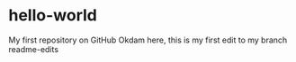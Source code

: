 # hello-world
My first repository on GitHub
Okdam here, this is my first edit to my branch readme-edits 
